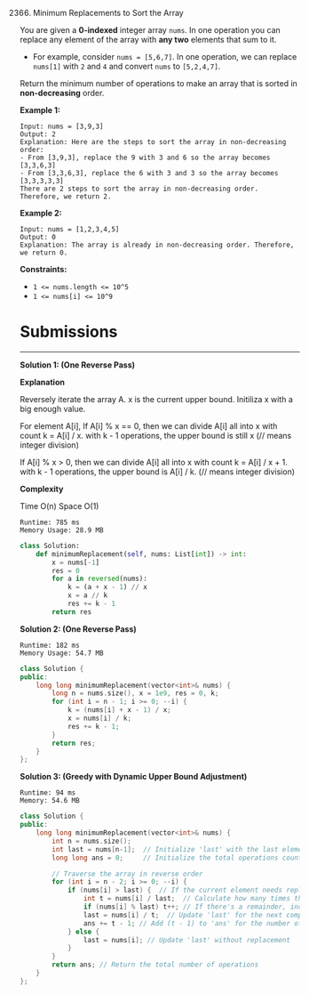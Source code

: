 2366. Minimum Replacements to Sort the Array

You are given a **0-indexed** integer array `nums`. In one operation you can replace any element of the array with **any two** elements that sum to it.

* For example, consider `nums = [5,6,7]`. In one operation, we can replace `nums[1]` with `2` and `4` and convert `nums` to `[5,2,4,7]`.

Return the minimum number of operations to make an array that is sorted in **non-decreasing** order.

 

**Example 1:**
```
Input: nums = [3,9,3]
Output: 2
Explanation: Here are the steps to sort the array in non-decreasing order:
- From [3,9,3], replace the 9 with 3 and 6 so the array becomes [3,3,6,3]
- From [3,3,6,3], replace the 6 with 3 and 3 so the array becomes [3,3,3,3,3]
There are 2 steps to sort the array in non-decreasing order. Therefore, we return 2.
```

**Example 2:**
```
Input: nums = [1,2,3,4,5]
Output: 0
Explanation: The array is already in non-decreasing order. Therefore, we return 0. 
```

**Constraints:**

* `1 <= nums.length <= 10^5`
* `1 <= nums[i] <= 10^9`

# Submissions
---
**Solution 1: (One Reverse Pass)**

**Explanation**

Reversely iterate the array A.
x is the current upper bound.
Initiliza x with a big enough value.

For element A[i],
If A[i] % x == 0,
then we can divide A[i] all into x with count k = A[i] / x.
with k - 1 operations,
the upper bound is still x
(// means integer division)

If A[i] % x > 0,
then we can divide A[i] all into x with count k = A[i] / x + 1.
with k - 1 operations,
the upper bound is A[i] / k.
(// means integer division)


**Complexity**

Time O(n)
Space O(1)

```
Runtime: 785 ms
Memory Usage: 28.9 MB
```
```python
class Solution:
    def minimumReplacement(self, nums: List[int]) -> int:
        x = nums[-1]
        res = 0
        for a in reversed(nums):
            k = (a + x - 1) // x
            x = a // k
            res += k - 1
        return res
```

**Solution 2: (One Reverse Pass)**
```
Runtime: 182 ms
Memory Usage: 54.7 MB
```
```c++
class Solution {
public:
    long long minimumReplacement(vector<int>& nums) {
        long n = nums.size(), x = 1e9, res = 0, k;
        for (int i = n - 1; i >= 0; --i) {
            k = (nums[i] + x - 1) / x;
            x = nums[i] / k;
            res += k - 1;
        }
        return res;
    }
};
```

**Solution 3: (Greedy with Dynamic Upper Bound Adjustment)**
```
Runtime: 94 ms
Memory: 54.6 MB
```
```c++
class Solution {
public:
    long long minimumReplacement(vector<int>& nums) {
        int n = nums.size();
        int last = nums[n-1];  // Initialize 'last' with the last element
        long long ans = 0;     // Initialize the total operations count

        // Traverse the array in reverse order
        for (int i = n - 2; i >= 0; --i) {
            if (nums[i] > last) {  // If the current element needs replacement
                int t = nums[i] / last;  // Calculate how many times the element needs to be divided
                if (nums[i] % last) t++; // If there's a remainder, increment 't'
                last = nums[i] / t;  // Update 'last' for the next comparison
                ans += t - 1; // Add (t - 1) to 'ans' for the number of operations
            } else {
                last = nums[i]; // Update 'last' without replacement
            }
        }
        return ans; // Return the total number of operations       
    }
};
```
